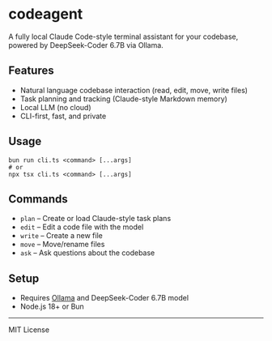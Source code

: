 # codeagent

A fully local Claude Code-style terminal assistant for your codebase, powered by DeepSeek-Coder 6.7B via Ollama.

## Features
- Natural language codebase interaction (read, edit, move, write files)
- Task planning and tracking (Claude-style Markdown memory)
- Local LLM (no cloud)
- CLI-first, fast, and private

## Usage
```
bun run cli.ts <command> [...args]
# or
npx tsx cli.ts <command> [...args]
```

## Commands
- `plan`   – Create or load Claude-style task plans
- `edit`   – Edit a code file with the model
- `write`  – Create a new file
- `move`   – Move/rename files
- `ask`    – Ask questions about the codebase

## Setup
- Requires [Ollama](https://ollama.com/) and DeepSeek-Coder 6.7B model
- Node.js 18+ or Bun

---

MIT License 